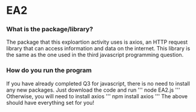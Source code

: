# EA2
### What is the package/library?
The package that this exploartion activity uses is axios, an HTTP request library that can access information and data on the internet. This library is the same as the one used in the third javascript programming question.
### How do you run the program
If you have already completed Q3 for javascript, there is no need to install any new packages. Just download the code and run
'''
node EA2.js
'''
Otherwise, you will need to install axios
'''
npm install axios
'''
The above should have everything set for you!
